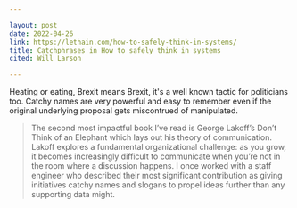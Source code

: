 ```yaml
---

layout: post
date: 2022-04-26
link: https://lethain.com/how-to-safely-think-in-systems/
title: Catchphrases in How to safely think in systems
cited: Will Larson

---
```



Heating or eating, Brexit means Brexit, it's a well known tactic for politicians too. Catchy names are very powerful and easy to remember even if the original underlying proposal gets miscontrued of manipulated.

> The second most impactful book I’ve read is George Lakoff’s Don’t Think of an Elephant which lays out his theory of communication. Lakoff explores a fundamental organizational challenge: as you grow, it becomes increasingly difficult to communicate when you’re not in the room where a discussion happens. I once worked with a staff engineer who described their most significant contribution as giving initiatives catchy names and slogans to propel ideas further than any supporting data might.

